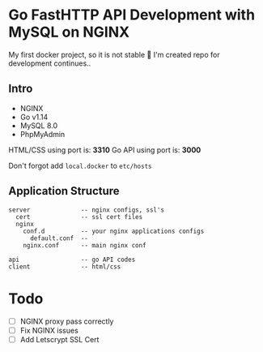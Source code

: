 # Go FastHTTP API Development with MySQL on NGINX

My first docker project, so it is not stable 🥺 I'm created repo for development continues..

## Intro

* NGINX
* Go v1.14
* MySQL 8.0
* PhpMyAdmin

HTML/CSS using port is: **3310**
Go API using port is: **3000**

Don't forgot add `local.docker` to `etc/hosts`

## Application Structure

```
server              -- nginx configs, ssl's
  cert              -- ssl cert files
  nginx
    conf.d          -- your nginx applications configs
      default.conf  --
    nginx.conf      -- main nginx conf

api                 -- go API codes
client              -- html/css
```

# Todo

 - [ ] NGINX proxy pass correctly
 - [ ] Fix NGINX issues
 - [ ] Add Letscrypt SSL Cert
